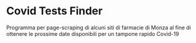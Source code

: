 # Covid Tests Finder
Programma per page-scraping di alcuni siti di farmacie di Monza al fine di ottenere le prossime date disponibili per un tampone rapido Covid-19
